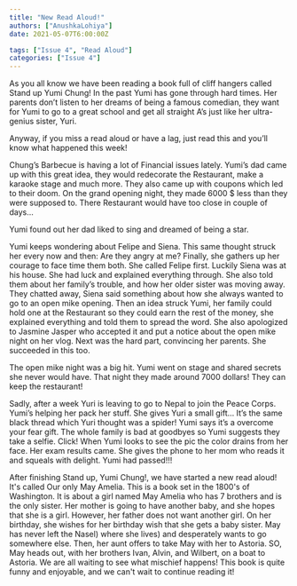 ```yaml
---
title: "New Read Aloud!"
authors: ["AnushkaLohiya"]
date: 2021-05-07T6:00:00Z

tags: ["Issue 4", "Read Aloud"]
categories: ["Issue 4"]
---
```

As you all know we have been reading a book full of cliff hangers called Stand up Yumi Chung! In the past Yumi has gone through hard times. Her parents don’t listen to her dreams of being a famous comedian, they want for Yumi to go to a great school and get all straight A’s just like her ultra-genius sister, Yuri.

Anyway, if you miss a read aloud or have a lag, just read this and you’ll know what happened this week!

Chung’s Barbecue is having a lot of Financial issues lately.  Yumi’s dad came up with this great idea, they would redecorate the Restaurant, make a karaoke stage and much more. They also came up with coupons which led to their doom. On the grand opening night, they made 6000 $ less than they were supposed to. There Restaurant would have too close in couple of days…

Yumi found out her dad liked to sing and dreamed of being a star.

Yumi keeps wondering about Felipe and Siena. This same thought struck her every now and then: Are they angry at me? Finally, she gathers up her courage to face time them both. She called Felipe first. Luckily Siena was at his house. She had luck and explained everything through. She also told them about her family’s trouble, and how her older sister was moving away. They chatted away, Siena said something about how she always wanted to go to an open mike opening. Then an idea struck Yumi, her family could hold one at the Restaurant so they could earn the rest of the money, she explained everything and told them to spread the word. She also  apologized to Jasmine Jasper who accepted it and put a notice about the open mike night on her vlog. Next was the hard part, convincing her parents. She succeeded in this too.

The open mike night was a big hit. Yumi went on stage and shared secrets she never would have. That night they made around 7000 dollars! They can keep the restaurant!

Sadly, after a week Yuri is leaving to go to Nepal to join the Peace Corps. Yumi’s helping her pack her stuff. She gives Yuri a small gift… It’s the same black thread which Yuri thought was a spider! Yumi says it’s a overcome your fear gift. The whole family is bad at goodbyes so Yumi suggests they take a selfie. Click! When Yumi looks to see the pic the color drains from her face. Her exam results came. She gives the phone to her mom who reads it and squeals with delight. Yumi had passed!!!

After finishing Stand up, Yumi Chung!, we have started a new read aloud! It's called Our only May Amelia. This is a book set in the 1800's of Washington. It is about a girl named May Amelia who has 7 brothers and is the only sister. Her mother is going to have another baby, and she hopes that she is a girl. However, her father does not want another girl. On her birthday, she wishes for her birthday wish that she gets a baby sister. May has never left the Nasel) where she lives) and desperately wants to go somewhere else. Then, her aunt offers to take May with her to Astoria. SO, May heads out, with her brothers Ivan, Alvin, and Wilbert, on a boat to Astoria. We are all waiting to see what mischief happens! This book is quite funny and enjoyable, and we can't wait to continue reading it!